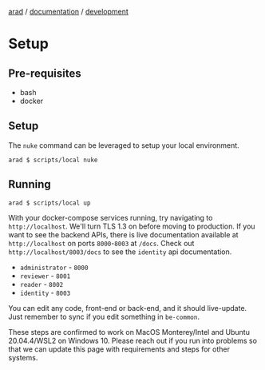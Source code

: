 [arad](../../../../README.md) / [documentation](../README.md) / [development](./README.md)

# Setup

## Pre-requisites
- bash
- docker

## Setup

The `nuke` command can be leveraged to setup your local environment.

```
arad $ scripts/local nuke
```

## Running
```
arad $ scripts/local up
```

With your docker-compose services running, try navigating to `http://localhost`. We'll turn TLS 1.3 on before moving to
production. If you want to see the backend APIs, there is live documentation available at `http://localhost` on ports
`8000`-`8003` at `/docs`. Check out `http://localhost/8003/docs` to see the `identity` api documentation.

- `administrator` - `8000`
- `reviewer` - `8001`
- `reader` - `8002`
- `identity` - `8003`

You can edit any code, front-end or back-end, and it should live-update. Just remember to sync if you edit something in
`be-common`.

These steps are confirmed to work on MacOS Monterey/Intel and Ubuntu 20.04.4/WSL2 on Windows 10. Please reach out if
you run into problems so that we can update this page with requirements and steps for other systems.
